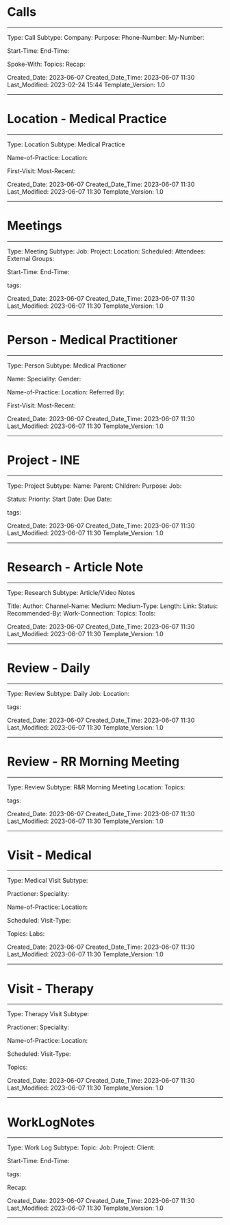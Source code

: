 
# Calls
---
Type: Call
Subtype:
Company:
Purpose:
Phone-Number:
My-Number:

Start-Time:
End-Time:

Spoke-With:
Topics:
Recap:

Created_Date: 2023-06-07
Created_Date_Time: 2023-06-07 11:30
Last_Modified: 2023-02-24 15:44
Template_Version: 1.0

---

# Location - Medical Practice
---
Type: Location
Subtype: Medical Practice

Name-of-Practice:
Location:

First-Visit:
Most-Recent:

Created_Date: 2023-06-07
Created_Date_Time: 2023-06-07 11:30
Last_Modified: 2023-06-07 11:30
Template_Version: 1.0

---

# Meetings
---
Type: Meeting
Subtype: 
Job:
Project:
Location:
Scheduled:
Attendees:
External Groups:

Start-Time:
End-Time:

tags: 

Created_Date: 2023-06-07
Created_Date_Time: 2023-06-07 11:30
Last_Modified: 2023-06-07 11:30
Template_Version: 1.0

---

# Person - Medical Practitioner
---
Type: Person
Subtype: Medical Practioner

Name: 
Speciality:
Gender:

Name-of-Practice:
Location:
Referred By:

First-Visit:
Most-Recent:

Created_Date: 2023-06-07
Created_Date_Time: 2023-06-07 11:30
Last_Modified: 2023-06-07 11:30
Template_Version: 1.0

---

# Project - INE
---
Type: Project
Subtype: 
Name: 
Parent:
Children:
Purpose:
Job:

Status:
Priority:
Start Date:
Due Date:

tags: 

Created_Date: 2023-06-07
Created_Date_Time: 2023-06-07 11:30
Last_Modified: 2023-06-07 11:30
Template_Version: 1.0

---

# Research - Article Note
---
Type: Research
Subtype: Article/Video Notes

Title:
Author:
Channel-Name:
Medium:
Medium-Type:
Length:
Link:
Status:
Recommended-By:
Work-Connection:
Topics:
Tools:

Created_Date: 2023-06-07
Created_Date_Time: 2023-06-07 11:30
Last_Modified: 2023-06-07 11:30
Template_Version: 1.0

---

# Review - Daily
---
Type: Review
Subtype: Daily
Job:
Location:

tags: 

Created_Date: 2023-06-07
Created_Date_Time: 2023-06-07 11:30
Last_Modified: 2023-06-07 11:30
Template_Version: 1.0

---
# Review - RR Morning Meeting
---
Type: Review
Subtype: R&R Morning Meeting
Location:
Topics:

tags: 

Created_Date: 2023-06-07
Created_Date_Time: 2023-06-07 11:30
Last_Modified: 2023-06-07 11:30
Template_Version: 1.0

---

# Visit - Medical
---
Type: Medical Visit
Subtype: 

Practioner:
Speciality:

Name-of-Practice:
Location:

Scheduled:
Visit-Type:

Topics:
Labs:

Created_Date: 2023-06-07
Created_Date_Time: 2023-06-07 11:30
Last_Modified: 2023-06-07 11:30
Template_Version: 1.0

---

# Visit - Therapy
---
Type: Therapy Visit
Subtype: 

Practioner:
Speciality:

Name-of-Practice:
Location:

Scheduled:
Visit-Type:

Topics:

Created_Date: 2023-06-07
Created_Date_Time: 2023-06-07 11:30
Last_Modified: 2023-06-07 11:30
Template_Version: 1.0

---

# WorkLogNotes
---
Type: Work Log
Subtype: 
Topic:
Job:
Project:
Client:

Start-Time:
End-Time:

tags: 

Recap:

Created_Date: 2023-06-07
Created_Date_Time: 2023-06-07 11:30
Last_Modified: 2023-06-07 11:30
Template_Version: 1.0

---
